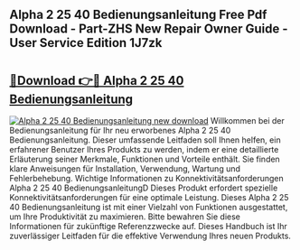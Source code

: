 ## Alpha 2 25 40 Bedienungsanleitung Free Pdf Download - Part-ZHS New Repair Owner Guide - User Service Edition 1J7zk

# <h2><a href="http://df3u0h.blite.top/?on=Alpha+2+25+40+Bedienungsanleitung">🔗Download 👉🔴 Alpha 2 25 40 Bedienungsanleitung</a></h2>

[![Alpha 2 25 40 Bedienungsanleitung new download](https://i.imgur.com/lujVjoI.png)](http://df3u0h.blite.top/?on=Alpha+2+25+40+Bedienungsanleitung)
Willkommen bei der Bedienungsanleitung für Ihr neu erworbenes Alpha 2 25 40 Bedienungsanleitung. Dieser umfassende Leitfaden soll Ihnen helfen, ein erfahrener Benutzer Ihres Produkts zu werden, indem er eine detaillierte Erläuterung seiner Merkmale, Funktionen und Vorteile enthält. Sie finden klare Anweisungen für Installation, Verwendung, Wartung und Fehlerbehebung. Wichtige Informationen zu Konnektivitätsanforderungen Alpha 2 25 40 BedienungsanleitungD Dieses Produkt erfordert spezielle Konnektivitätsanforderungen für eine optimale Leistung. Dieses Alpha 2 25 40 Bedienungsanleitung ist mit einer Vielzahl von Funktionen ausgestattet, um Ihre Produktivität zu maximieren. Bitte bewahren Sie diese Informationen für zukünftige Referenzzwecke auf. Dieses Handbuch ist Ihr zuverlässiger Leitfaden für die effektive Verwendung Ihres neuen Produkts.

